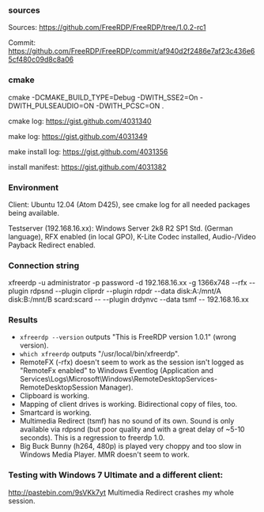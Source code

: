 ### sources

Sources: https://github.com/FreeRDP/FreeRDP/tree/1.0.2-rc1 

Commit: https://github.com/FreeRDP/FreeRDP/commit/af940d2f2486e7af23c436e65cf480c09d8c8a06

### cmake 

cmake -DCMAKE_BUILD_TYPE=Debug -DWITH_SSE2=On -DWITH_PULSEAUDIO=ON -DWITH_PCSC=ON .

cmake log: https://gist.github.com/4031340

make log: https://gist.github.com/4031349

make install log: https://gist.github.com/4031356

install manifest: https://gist.github.com/4031382

### Environment

Client: Ubuntu 12.04 (Atom D425), see cmake log for all needed packages being available.

Testserver (192.168.16.xx): Windows Server 2k8 R2 SP1 Std. (German language), RFX enabled (in local GPO), K-Lite Codec installed, Audio-/Video Payback Redirect enabled.

### Connection string

xfreerdp -u administrator -p password -d 192.168.16.xx  -g 1366x748 --rfx --plugin rdpsnd 
--plugin cliprdr --plugin rdpdr --data disk:A:/mnt/A disk:B:/mnt/B scard:scard -- 
--plugin drdynvc --data tsmf -- 192.168.16.xx

### Results

* `xfreerdp --version` outputs "This is FreeRDP version 1.0.1" (wrong version). 
* `which xfreerdp` outputs "/usr/local/bin/xfreerdp".
* RemoteFX (-rfx) doesn't seem to work as the session isn't logged as "RemoteFx enabled" to Windows Eventlog (Application and Services\Logs\Microsoft\Windows\RemoteDesktopServices-RemoteDesktopSession Manager).
* Clipboard is working.
* Mapping of client drives is working. Bidirectional copy of files, too.
* Smartcard is working.
* Multimedia Redirect (tsmf) has no sound of its own. Sound is only available via rdpsnd (but poor quality and with a great delay of ~5-10 seconds). This is a regression to freerdp 1.0.
* Big Buck Bunny (h264, 480p) is played very choppy and too slow in Windows Media Player. MMR doesn't seem to work.

### Testing with Windows 7 Ultimate and a different client:
http://pastebin.com/9sVKk7yt
Multimedia Redirect crashes my whole session.

